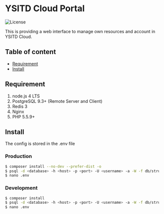 # YSITD Cloud Portal

![License](https://img.shields.io/badge/License-MIT-brightgreen.svg)

This is providing a web interface to manage own resources and account in YSITD Cloud.

## Table of content

* [Requirement](#requirement)
* [Install](#install)

## Requirement
1. node.js 4 LTS
2. PostgreSQL 9.3+ (Remote Server and Client)
3. Redis 3
4. Nginx
5. PHP 5.5.9+

## Install

The config is stored in the .env file

### Production

```bash
$ composer install --no-dev --prefer-dist -o
$ psql -d <database> -h <host> -p <port> -U <username> -a -W -f db/structure.sql
$ nano .env
```

### Development

```bash
$ composer install
$ psql -d <database> -h <host> -p <port> -U <username> -a -W -f db/structure.sql
$ nano .env
```
